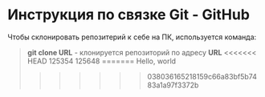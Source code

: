 # Инструкция по связке Git - GitHub

Чтобы склонировать репозитерий к себе на ПК, используется команда: 
> **git clone URL** - клонируется репозиторий по адресу **URL**
<<<<<<< HEAD
125354
125648
=======
Hello, world
>>>>>>> 038036165218159c66a83bf5b7483a1a97f3372b
